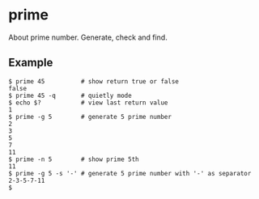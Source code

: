 prime
=====

About prime number.
Generate, check and find.

Example
-------
```
$ prime 45          # show return true or false
false
$ prime 45 -q       # quietly mode
$ echo $?           # view last return value
1
$ prime -g 5        # generate 5 prime number
2
3
5
7
11
$ prime -n 5        # show prime 5th
11
$ prime -g 5 -s '-' # generate 5 prime number with '-' as separator
2-3-5-7-11
$ 
